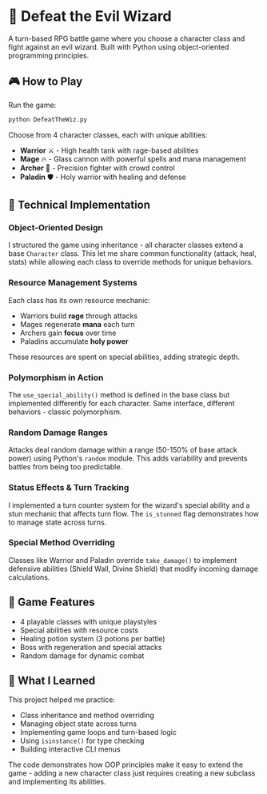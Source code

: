# 🧙 Defeat the Evil Wizard

A turn-based RPG battle game where you choose a character class and fight against an evil wizard. Built with Python using object-oriented programming principles.

## 🎮 How to Play

Run the game:
```bash
python DefeatTheWiz.py
```

Choose from 4 character classes, each with unique abilities:
- **Warrior** ⚔️ - High health tank with rage-based abilities
- **Mage** 🔥 - Glass cannon with powerful spells and mana management
- **Archer** 🏹 - Precision fighter with crowd control
- **Paladin** 🛡️ - Holy warrior with healing and defense

## 🔧 Technical Implementation

### Object-Oriented Design
I structured the game using inheritance - all character classes extend a base `Character` class. This let me share common functionality (attack, heal, stats) while allowing each class to override methods for unique behaviors.

### Resource Management Systems
Each class has its own resource mechanic:
- Warriors build **rage** through attacks
- Mages regenerate **mana** each turn
- Archers gain **focus** over time
- Paladins accumulate **holy power**

These resources are spent on special abilities, adding strategic depth.

### Polymorphism in Action
The `use_special_ability()` method is defined in the base class but implemented differently for each character. Same interface, different behaviors - classic polymorphism.

### Random Damage Ranges
Attacks deal random damage within a range (50-150% of base attack power) using Python's `random` module. This adds variability and prevents battles from being too predictable.

### Status Effects & Turn Tracking
I implemented a turn counter system for the wizard's special ability and a stun mechanic that affects turn flow. The `is_stunned` flag demonstrates how to manage state across turns.

### Special Method Overriding
Classes like Warrior and Paladin override `take_damage()` to implement defensive abilities (Shield Wall, Divine Shield) that modify incoming damage calculations.

## 🎯 Game Features

- 4 playable classes with unique playstyles
- Special abilities with resource costs
- Healing potion system (3 potions per battle)
- Boss with regeneration and special attacks
- Random damage for dynamic combat

## 🧠 What I Learned

This project helped me practice:
- Class inheritance and method overriding
- Managing object state across turns
- Implementing game loops and turn-based logic
- Using `isinstance()` for type checking
- Building interactive CLI menus

The code demonstrates how OOP principles make it easy to extend the game - adding a new character class just requires creating a new subclass and implementing its abilities.